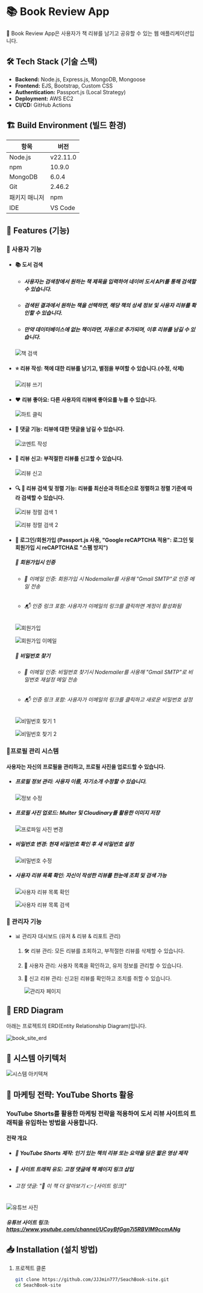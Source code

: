 # 📚 Book Review App

🚀 Book Review App은 사용자가 책 리뷰를 남기고 공유할 수 있는 웹 애플리케이션입니다.


## 🛠️ Tech Stack (기술 스택)
- **Backend:** Node.js, Express.js, MongoDB, Mongoose
- **Frontend:** EJS, Bootstrap, Custom CSS
- **Authentication:** Passport.js (Local Strategy)
- **Deployment:** AWS EC2
- **CI/CD:** GitHub Actions


## 🏗 Build Environment (빌드 환경)

| 항목            | 버전 |
|---------------|-----|
| Node.js      | v22.11.0 |
| npm          | 10.9.0 |
| MongoDB      | 6.0.4 |
| Git          | 2.46.2 |
| 패키지 매니저  | npm |
| IDE          | VS Code |


## 📌 Features (기능)
### 🔹 사용자 기능
-  #### 📚 도서 검색
      - ##### 사용자는 검색창에서 원하는 책 제목을 입력하여 네이버 도서 API를 통해 검색할 수 있습니다.
      - ##### 검색된 결과에서 원하는 책을 선택하면, 해당 책의 상세 정보 및 사용자 리뷰를 확인할 수 있습니다.
      - ##### 만약 데이터베이스에 없는 책이라면, 자동으로 추가되며, 이후 리뷰를 남길 수 있습니다.


     ![책 검색](https://github.com/user-attachments/assets/d937cb76-e578-46f6-9f53-923e7b0b4020)


- #### ⭐ 리뷰 작성: 책에 대한 리뷰를 남기고, 별점을 부여할 수 있습니다.(수정, 삭제)

   
     ![리뷰 쓰기](https://github.com/user-attachments/assets/9e10f3b5-6453-49a2-8814-33a1b5803f91)


  
- #### ❤️ 리뷰 좋아요: 다른 사용자의 리뷰에 좋아요를 누를 수 있습니다.


     ![하트 클릭](https://github.com/user-attachments/assets/d357580d-e846-46de-96bd-0654796518b1)


- #### 💬 댓글 기능: 리뷰에 대한 댓글을 남길 수 있습니다.


     ![코멘트 작성](https://github.com/user-attachments/assets/66b22590-ccd0-4417-9204-1e33bc4ca6cb)

  
- #### 🚨 리뷰 신고: 부적절한 리뷰를 신고할 수 있습니다.


     ![리뷰 신고](https://github.com/user-attachments/assets/247d4da4-da81-4078-91f8-d3fd8e2d37da)

  
- #### 🔍 🔄 리뷰 검색 및 정렬 기능: 리뷰를 최신순과 하트순으로 정렬하고 정렬 기준에 따라 검색할 수 있습니다. 


     ![리뷰 정렬 검색 1](https://github.com/user-attachments/assets/635a710a-0553-4b8d-b6cd-d5f1d08b6776)


     ![리뷰 정렬 검색 2](https://github.com/user-attachments/assets/ac49175a-ac1a-4e22-a2fc-bfeff7b87913)

       
- #### 🔐 로그인/회원가입 (Passport.js 사용, "Google reCAPTCHA 적용": 로그인 및 회원가입 시 reCAPTCHA로 "스팸 방지")
     ##### 🔑 회원가입시 인증 
     - ######  📩 이메일 인증: 회원가입 시 Nodemailer를 사용해 "Gmail SMTP"로 인증 메일 전송
     - ###### 📬 인증 링크 포함: 사용자가 이메일의 링크를 클릭하면 계정이 활성화됨


     ![회원가입](https://github.com/user-attachments/assets/45ae8bfd-be55-45fe-ae71-a72a8b897b1e)


     ![회원가입 이메일](https://github.com/user-attachments/assets/004c8ec5-93a5-4613-b0f8-fa9ae423a0ba)


     ##### 🔑 비밀번호 찾기
     - ###### 📩 이메일 인증: 비밀번호 찾기시 Nodemailer를 사용해 "Gmail SMTP"로 비밀번호 재설정 메일 전송
     - ###### 📬 인증 링크 포함: 사용자가 이메일의 링크를 클릭하고 새로운 비밀번호 설정


     ![비밀번호 찾기 1](https://github.com/user-attachments/assets/9af9d4ff-f5fa-4cc7-be30-7ad75c4393e3)

  
     ![비밀번호 찾기 2](https://github.com/user-attachments/assets/c9b0ca74-402c-43a7-9254-3da52bb12ba9)


### 🔹프로필 관리 시스템
   #### 사용자는 자신의 프로필을 관리하고, 프로필 사진을 업로드할 수 있습니다.

   - ##### 프로필 정보 관리: 사용자 이름, 자기소개 수정할 수 있습니다.

     ![정보 수정](https://github.com/user-attachments/assets/6e926b9b-a09f-4f6d-9a51-8f33c2a213e0)

   - ##### 프로필 사진 업로드: Multer 및 Cloudinary를 활용한 이미지 저장

     ![프로파일 사진 변경](https://github.com/user-attachments/assets/f6dd827d-f8b9-46a9-8a72-d36dc6c0741f)

   - ##### 비밀번호 변경: 현재 비밀번호 확인 후 새 비밀번호 설정

     ![비밀번호 수정](https://github.com/user-attachments/assets/6c5acec5-8008-4e93-8432-04d51cdaf425)

   - ##### 사용자 리뷰 목록 확인: 자신이 작성한 리뷰를 한눈에 조회 및 검색 가능

     ![사용자 리뷰 목록 확인](https://github.com/user-attachments/assets/c70b4c84-8365-414c-bab9-b1ffb05e2e39)

     ![사용자 리뷰 목록 검색](https://github.com/user-attachments/assets/206dd165-2582-4426-b7fd-fa38f49ec44b)

     
### 🔹 관리자 기능
- 📊 관리자 대시보드 (유저 & 리뷰 & 리포트 관리)
  1. 🛠 리뷰 관리: 모든 리뷰를 조회하고, 부적절한 리뷰를 삭제할 수 있습니다.
  2. 👤 사용자 관리: 사용자 목록을 확인하고, 유저 정보를 관리할 수 있습니다.
  3. 🚨 신고 리뷰 관리: 신고된 리뷰를 확인하고 조치를 취할 수 있습니다.
 
     ![관리자 페이지](https://github.com/user-attachments/assets/57935669-1ae3-47b7-8c82-37748c96dfd1)

     
## 📌 ERD Diagram
아래는 프로젝트의 ERD(Entity Relationship Diagram)입니다.

![book_site_erd](https://github.com/user-attachments/assets/9d3840fd-b907-44cf-ab4b-7392e73a7467)


## 📌 시스템 아키텍처

![시스템 아키텍쳐](https://github.com/user-attachments/assets/66e414c8-5d75-434d-a692-7f9a50e0dce1)


## 📢 마케팅 전략: YouTube Shorts 활용
### YouTube Shorts를 활용한 마케팅 전략을 적용하여 도서 리뷰 사이트의 트래픽을 유입하는 방법을 사용합니다.

#### 전략 개요
- ##### 🎥 YouTube Shorts 제작: 인기 있는 책의 리뷰 또는 요약을 담은 짧은 영상 제작
- ##### 🔗 사이트 트래픽 유도: 고정 댓글에 책 페이지 링크 삽입
- ###### 고정 댓글: "📌 이 책 더 알아보기 👉 [사이트 링크]"

![유튜브 사진](https://github.com/user-attachments/assets/9d3782f5-7a05-4ad3-8ca5-7ddb33ef6c3c)


##### 유튜브 사이트 링크: https://www.youtube.com/channel/UCoyBfGgn7i5RBVlM9ccmANg


## 📥 Installation (설치 방법)
1. 프로젝트 클론
   ```sh
   git clone https://github.com/JJJmin777/SeachBook-site.git
   cd SeachBook-site

